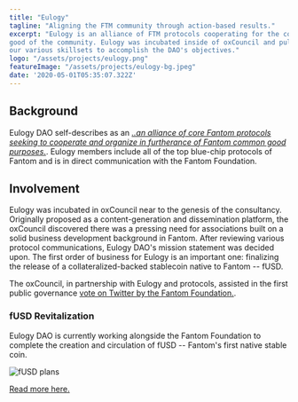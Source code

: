 ```yaml
---
title: "Eulogy"
tagline: "Aligning the FTM community through action-based results."
excerpt: "Eulogy is an alliance of FTM protocols cooperating for the common
good of the community. Eulogy was incubated inside of oxCouncil and pulls in
our various skillsets to accomplish the DAO's objectives."
logo: "/assets/projects/eulogy.png"
featureImage: "/assets/projects/eulogy-bg.jpeg"
date: '2020-05-01T05:35:07.322Z'
---
```


## Background

Eulogy DAO self-describes as an *[..an alliance of core Fantom protocols seeking to cooperate and organize in furtherance of Fantom common good purposes.](https://eulogy.com/overview/)*. Eulogy members
include all of the top blue-chip protocols of Fantom and is in direct communication with
the Fantom Foundation.

## Involvement

Eulogy was incubated in oxCouncil near to the genesis of the consultancy. Originally proposed
as a content-generation and dissemination platform, the oxCouncil discovered there was a pressing
need for associations built on a solid business development background in Fantom. After
reviewing various protocol communications, Eulogy DAO's mission statement was decided upon.
The first order of business for Eulogy is an important one: finalizing the release of a collateralized-backed stablecoin native to Fantom -- fUSD.

The oxCouncil, in partnership with Eulogy and protocols, assisted in the first public governance
[vote on Twitter by the Fantom Foundation.](https://twitter.com/FantomFDN/status/1520112637257957376).

### fUSD Revitalization

Eulogy DAO is currently working alongside the Fantom Foundation to complete the creation
and circulation of fUSD -- Fantom's first native stable coin.

![fUSD plans](/assets/projects/eulogy_fusd.jpg)

[Read more here.](https://eulogy.com/overview/)
